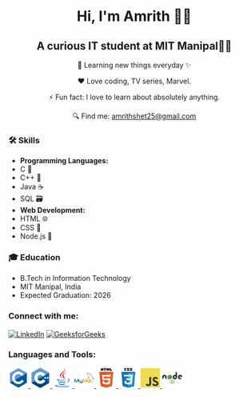 
</head>
<body>


<div class="section">
    <h1 align="center">Hi, I'm Amrith 🙋‍♂️</h1>
    <h2 align="center">A curious IT student at MIT Manipal👨‍💻</h2>
    <p align="center">🌱 Learning new things everyday ✨</p>
    <p align="center">❤️ Love coding, TV series, Marvel.</p>
    <p align="center">⚡ Fun fact: I love to learn about absolutely anything.</p>
    <p align="center">🔍 Find me: <a href="mailto:amrithshet25@gmail.com">amrithshet25@gmail.com</a><br><a href="mailto:amrith_shet@icloud.com"></a></p>
</div>


<div class="section">
    <h3>🛠️ Skills</h3>
    <ul class="skills">
        <li><strong>Programming Languages:</strong></li>
        <li>C 🌟</li>
        <li>C++ 🚀</li>
        <li>Java ☕</li>
        <li>SQL 🗃️</li>
        <li><strong>Web Development:</strong></li>
        <li>HTML 🌐</li>
        <li>CSS 🎨</li>
        <li>Node.js 🔧</li>
    </ul>
</div>

<div class="section">
    <h3>🎓 Education</h3>
    <ul class="education">
        <li>B.Tech in Information Technology</li>
        <li>MIT Manipal, India</li>
        <li>Expected Graduation: 2026</li>
    </ul>
</div>

<div class="section">
    <h3 align="left">Connect with me:</h3>
    <p align="left">
        <a href="https://www.linkedin.com/in/amrith-shet-b259a8254" target="_blank"><img align="center" src="https://raw.githubusercontent.com/rahuldkjain/github-profile-readme-generator/master/src/images/icons/Social/linked-in-alt.svg" alt="LinkedIn" height="30" width="40" /></a>
        <a href="https://www.geeksforgeeks.org/user/amrithsp976/" target="_blank"><img align="center" src="https://upload.wikimedia.org/wikipedia/commons/4/43/GeeksforGeeks.svg" alt="GeeksforGeeks" height="30" width="40" /></a>
    </p>
</div>

<div class="section">
    <h3 align="left">Languages and Tools:</h3>
    <p align="left" class="icons">
        <a href="https://www.w3schools.com/c/" target="_blank" rel="noreferrer"> <img src="https://raw.githubusercontent.com/devicons/devicon/master/icons/c/c-original.svg" alt="C" width="40" height="40"/> </a>
        <a href="https://www.w3schools.com/cpp/" target="_blank" rel="noreferrer"> <img src="https://raw.githubusercontent.com/devicons/devicon/master/icons/cplusplus/cplusplus-original.svg" alt="C++" width="40" height="40"/> </a>
        <a href="https://www.java.com" target="_blank" rel="noreferrer"> <img src="https://raw.githubusercontent.com/devicons/devicon/master/icons/java/java-original.svg" alt="Java" width="40" height="40"/> </a>
        <a href="https://www.w3schools.com/sql/" target="_blank" rel="noreferrer"> <img src="https://raw.githubusercontent.com/devicons/devicon/master/icons/mysql/mysql-original-wordmark.svg" alt="SQL" width="40" height="40"/> </a>
        <a href="https://www.w3schools.com/html/" target="_blank" rel="noreferrer"> <img src="https://raw.githubusercontent.com/devicons/devicon/master/icons/html5/html5-original-wordmark.svg" alt="HTML5" width="40" height="40"/> </a> 
        <a href="https://www.w3schools.com/css/" target="_blank" rel="noreferrer"> <img src="https://raw.githubusercontent.com/devicons/devicon/master/icons/css3/css3-original-wordmark.svg" alt="CSS3" width="40" height="40"/> </a> 
        <a href="https://developer.mozilla.org/en-US/docs/Web/JavaScript" target="_blank" rel="noreferrer"> <img src="https://raw.githubusercontent.com/devicons/devicon/master/icons/javascript/javascript-original.svg" alt="JavaScript" width="40" height="40"/> </a> 
        <a href="https://nodejs.org" target="_blank" rel="noreferrer"> <img src="https://raw.githubusercontent.com/devicons/devicon/master/icons/nodejs/nodejs-original-wordmark.svg" alt="Node.js" width="40" height="40"/> </a> 
    </p>
</div>

<!--
**amriths04/amriths04** is a ✨ _special_ ✨ repository because its `README.md` (this file) appears on your GitHub profile.

Here are some ideas to get you started:

- 🔭 I’m currently working on ...
- 🌱 I’m currently learning ...
- 👯 I’m looking to collaborate on ...
- 🤔 I’m looking for help with ...
- 💬 Ask me about ...
- 📫 How to reach me: ...
- 😄 Pronouns: ...
- ⚡ Fun fact: ...
-->

</body>
</html>
